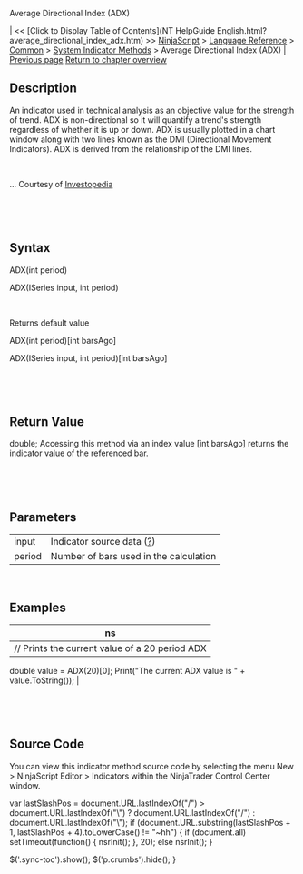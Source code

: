 ﻿










 


Average Directional Index (ADX)







| &lt;&lt; [Click to Display Table of Contents](NT HelpGuide English.html?average_directional_index_adx.htm) &gt;&gt;
 [NinjaScript](ninjascript.htm) &gt; [Language Reference](language_reference_wip.htm) &gt; [Common](common.htm) &gt; [System Indicator Methods](indicators.htm) &gt;
Average Directional Index (ADX) | [Previous page](aroon_oscillator.htm)
[Return to chapter overview](indicators.htm)










Description
-----------


An indicator used in technical analysis as an objective value for the strength of trend. ADX is non-directional so it will quantify a trend's strength regardless of whether it is up or down. ADX is usually plotted in a chart window along with two lines known as the DMI (Directional Movement Indicators). ADX is derived from the relationship of the DMI lines.


 


... Courtesy of [Investopedia](http://investopedia.com/terms/a/adx.asp)


 


 


Syntax
------


ADX(int period)  

ADX(ISeries<double> input, int period)


 


Returns default value  

ADX(int period)[int barsAgo]  

ADX(ISeries<double> input, int period)[int barsAgo]


 


 


Return Value
------------


double; Accessing this method via an index value [int barsAgo] returns the indicator value of the referenced bar.


 


 


Parameters
----------




|  |  |
| --- | --- |
| input | Indicator source data ([?](valid_input_data_for_indicator.htm)) |
| period | Number of bars used in the calculation |



 



Examples
--------




| ns |
| --- |
| // Prints the current value of a 20 period ADX
double value = ADX(20)[0];
Print("The current ADX value is " + value.ToString()); |



 


 


Source Code
-----------


You can view this indicator method source code by selecting the menu New &gt; NinjaScript Editor &gt; Indicators within the NinjaTrader Control Center window.





 
 var lastSlashPos = document.URL.lastIndexOf("/") &gt; document.URL.lastIndexOf("\\") ? document.URL.lastIndexOf("/") : document.URL.lastIndexOf("\\");
 if (document.URL.substring(lastSlashPos + 1, lastSlashPos + 4).toLowerCase() != "~hh") {
 if (document.all) setTimeout(function() {
 nsrInit();
 }, 20);
 else nsrInit();
 }
 
 
 $('.sync-toc').show();
 $('p.crumbs').hide();
 }
 
 
 



</double></double>